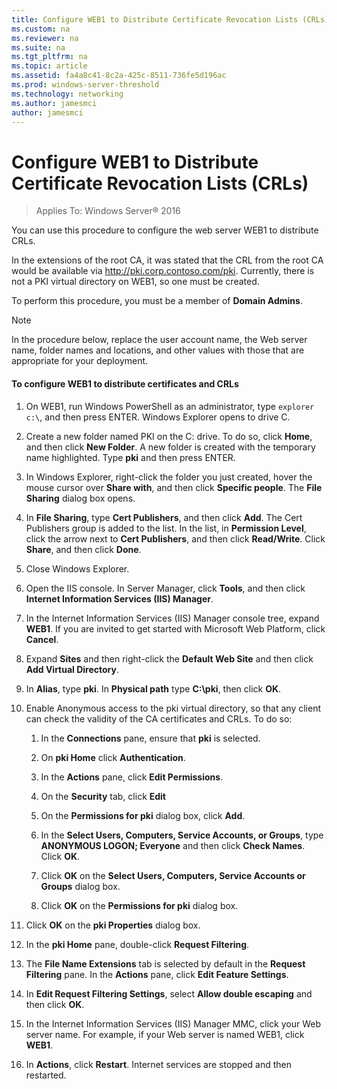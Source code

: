 ```yaml
---
title: Configure WEB1 to Distribute Certificate Revocation Lists (CRLs)
ms.custom: na
ms.reviewer: na
ms.suite: na
ms.tgt_pltfrm: na
ms.topic: article
ms.assetid: fa4a8c41-8c2a-425c-8511-736fe5d196ac
ms.prod: windows-server-threshold
ms.technology: networking
ms.author: jamesmci
author: jamesmci
---
```

# Configure WEB1 to Distribute Certificate Revocation Lists (CRLs)

>Applies To: Windows Server&reg; 2016

You can use this procedure to configure the web server WEB1 to distribute CRLs.  
  
In the extensions of the root CA, it was stated that the CRL from the root CA would be available via http://pki.corp.contoso.com/pki. Currently, there is not a PKI virtual directory on WEB1, so one must be created.  
  
To perform this procedure, you must be a member of **Domain Admins**.  
  
> [!NOTE]  
> In the procedure below, replace the user account name, the Web server name, folder names and locations, and other values with those that are appropriate for your deployment.  
  
#### To configure WEB1 to distribute certificates and CRLs  
  
1.  On WEB1, run Windows PowerShell as an administrator, type `explorer c:\`, and then press ENTER. Windows Explorer opens to drive C.   
  
2.  Create a new folder named PKI on the C: drive. To do so, click **Home**, and then click **New Folder**. A new folder is created with the temporary name highlighted. Type **pki** and then press ENTER.  
  
3.  In Windows Explorer, right-click the folder you just created, hover the mouse cursor over **Share with**, and then click **Specific people**. The **File Sharing** dialog box opens.  
  
4.  In **File Sharing**, type **Cert Publishers**, and then click **Add**. The Cert Publishers group is added to the list. In the list, in **Permission Level**, click the arrow next to **Cert Publishers**, and then click **Read/Write**. Click **Share**, and then click **Done**.  
  
5.  Close Windows Explorer.  
  
6.  Open the IIS console. In Server Manager, click **Tools**, and then click **Internet Information Services (IIS) Manager**.  
  
7.  In the Internet Information Services (IIS) Manager console tree, expand **WEB1**. If you are invited to get started with Microsoft Web Platform, click **Cancel**.  
  
8.  Expand **Sites** and then right-click the **Default Web Site** and then click **Add Virtual Directory**.  
  
9. In **Alias**, type **pki**. In **Physical path** type **C:\pki**, then click **OK**.  
  
10. Enable Anonymous access to the pki virtual directory, so that any client can check the validity of the CA certificates and CRLs. To do so:  
  
    1.  In the **Connections** pane, ensure that **pki** is selected.  
  
    2.  On **pki Home** click **Authentication**.  
  
    3.  In the **Actions** pane, click **Edit Permissions**.  
  
    4.  On the **Security** tab, click **Edit**  
  
    5.  On the **Permissions for pki** dialog box, click **Add**.  
  
    6.  In the **Select Users, Computers, Service Accounts, or Groups**, type **ANONYMOUS LOGON; Everyone** and then click **Check Names**. Click **OK**.  
  
    7.  Click **OK** on the **Select Users, Computers, Service Accounts or Groups** dialog box.  
  
    8.  Click **OK** on the **Permissions for pki** dialog box.  
  
11. Click **OK** on the **pki Properties** dialog box.  
  
12. In the **pki Home** pane, double-click **Request Filtering**.  
  
13. The **File Name Extensions** tab is selected by default in the **Request Filtering** pane. In the **Actions** pane, click **Edit Feature Settings**.  
  
14. In **Edit Request Filtering Settings**, select **Allow double escaping** and then click **OK**.  
  
15. In the Internet Information Services (IIS) Manager MMC, click your Web server name. For example, if your Web server is named WEB1, click **WEB1**.  
  
16. In **Actions**, click **Restart**. Internet services are stopped and then restarted.  
  

